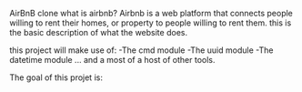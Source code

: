 AirBnB clone
what is airbnb?
	Airbnb is a web platform that connects people willing to rent their homes, or property to people willing to rent them. this is the basic description of what the website does.

this project will make use of:
-The cmd module
-The uuid module
-The datetime module
... and a most of a host of other tools.

The goal of this projet is:
